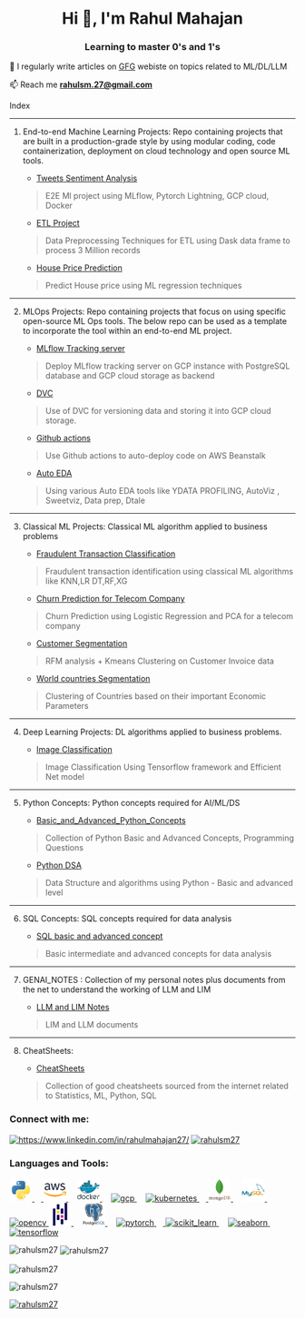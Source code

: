 <h1 align="center">Hi 👋, I'm Rahul Mahajan</h1>
<h3 align="center">Learning to master 0's and 1's</h3>

📝 I regularly write articles on [GFG](https://auth.geeksforgeeks.org/user/rahulsm27) webiste on topics related to ML/DL/LLM

 📫 Reach me **rahulsm.27@gmail.com**

Index

-------------------------------------------------------------------------------------------------------
1. End-to-end Machine Learning Projects: Repo containing projects that are built in a production-grade style by using modular coding, code containerization, deployment on cloud technology and open source ML tools.
    - <a href="https://github.com/rahulsm27/project_sentiment_analysis">  Tweets Sentiment Analysis </a>
    > E2E Ml project using MLflow, Pytorch Lightning, GCP cloud, Docker

    - <a href="https://github.com/rahulsm27/ETL_project"> ETL Project  </a>
    > Data Preprocessing Techniques for ETL using Dask data frame to process 3 Million records

    - <a href="https://github.com/rahulsm27/ML_Project_Housing"> House Price Prediction </a>
    > Predict House price using ML regression techniques

-------------------------------------------------------------------------------------------------------
2. MLOps Projects: Repo containing projects that focus on using specific open-source ML Ops tools. The below repo can be used as a template to incorporate the tool within an end-to-end ML project.
   
   - <a href="https://github.com/rahulsm27/ML_GCP_DEPLOY"> MLflow Tracking server</a>
   > Deploy MLflow tracking server on GCP instance with PostgreSQL database and GCP cloud storage as backend
   
   - <a href="https://github.com/rahulsm27/project_dvc"> DVC  </a>
    > Use of DVC for versioning data and storing it into GCP cloud storage.

   - <a href="https://github.com/rahulsm27/GitHub_Actions "> Github actions  </a>
    > Use Github actions to auto-deploy code on AWS Beanstalk
    
    - <a href="https://github.com/rahulsm27/machine_learning/blob/main/AutoEDA%20updated.ipynb" > Auto EDA </a>
    > Using various Auto EDA tools like YDATA PROFILING, AutoViz , Sweetviz, Data prep, Dtale
-------------------------------------------------------------------------------------------------------
3. Classical ML Projects: Classical ML algorithm applied to business problems
    -   <a href="https://github.com/rahulsm27/Fraudulent_transaction_Classification"> Fraudulent Transaction Classification  </a>
     > Fraudulent transaction identification using classical ML algorithms like KNN,LR DT,RF,XG

    -   <a href="https://github.com/rahulsm27/Telecom_Case_Study"> Churn Prediction for Telecom Company  </a>
     > Churn Prediction using Logistic Regression and PCA for a telecom company

   - <a href="https://github.com/rahulsm27/Clustering_RFM"> Customer Segmentation  </a>
    > RFM analysis + Kmeans Clustering on Customer Invoice data

    - <a href="https://github.com/rahulsm27/Clustering_Countries"> World countries Segmentation </a>
    > Clustering of Countries based on their important Economic Parameters

-------------------------------------------------------------------------------------------------------
4. Deep Learning Projects: DL algorithms applied to business problems.

   - <a href="https://github.com/rahulsm27/Vehicle_Damage_Image_Classification"> Image Classification  </a>
   > Image Classification Using Tensorflow framework and Efficient Net model
   
------------------------------------------------------------------------------------------------------- 
5. Python Concepts:  Python concepts required for AI/ML/DS
   - <a href="https://github.com/rahulsm27/Basic_and_Advanced_Python_Concepts">  Basic_and_Advanced_Python_Concepts </a>
   > Collection of Python Basic and Advanced Concepts, Programming Questions

   - <a href="https://github.com/rahulsm27/DSA"> Python DSA  </a>
    > Data Structure and algorithms using Python - Basic and advanced level
     
   
------------------------------------------------------------------------------------------------------- 
6. SQL Concepts: SQL concepts required for data analysis
   
   - <a href="https://github.com/rahulsm27/SQL_Concepts"> SQL basic and advanced concept   </a>
   > Basic intermediate and advanced concepts for data analysis

------------------------------------------------------------------------------------------------------- 
7. GENAI_NOTES : Collection of my personal notes plus documents from the net to understand the working of LLM and LIM
   
   - <a href="https://github.com/rahulsm27/GENAI_NOTES"> LLM and LIM Notes  </a>
   > LIM and LLM documents
  

 
   

------------------------------------------------------------------------------------------------------- 
8. CheatSheets: 

   - <a href="https://github.com/rahulsm27/CheatSheets"> CheatSheets  </a>
   > Collection of good cheatsheets sourced from the internet related to Statistics, ML, Python, SQL
  

 
 
  



<h3 align="left">Connect with me:</h3>
<p align="left">
<a href="https://www.linkedin.com/in/rahulmahajan27/" target="blank"><img align="center" src="https://raw.githubusercontent.com/rahuldkjain/github-profile-readme-generator/master/src/images/icons/Social/linked-in-alt.svg" alt="https://www.linkedin.com/in/rahulmahajan27/" height="30" width="40" /></a>
<a href="https://auth.geeksforgeeks.org/user/rahulsm27" target="blank"><img align="center" src="https://raw.githubusercontent.com/rahuldkjain/github-profile-readme-generator/master/src/images/icons/Social/geeks-for-geeks.svg" alt="rahulsm27" height="30" width="40" /></a>
</p>

<h3 align="left">Languages and Tools:</h3>
<p align="left"> <a href="https://www.python.org" target="_blank" rel="noreferrer"> <img src="https://raw.githubusercontent.com/devicons/devicon/master/icons/python/python-original.svg" alt="python" width="40" height="40"/> </a>&nbsp;  &nbsp;<a href="https://aws.amazon.com" target="_blank" rel="noreferrer"> <img src="https://raw.githubusercontent.com/devicons/devicon/master/icons/amazonwebservices/amazonwebservices-original-wordmark.svg" alt="aws" width="40" height="40"/> </a>  &nbsp;  &nbsp; <a href="https://www.docker.com/" target="_blank" rel="noreferrer"> <img src="https://raw.githubusercontent.com/devicons/devicon/master/icons/docker/docker-original-wordmark.svg" alt="docker" width="40" height="40"/> </a>&nbsp;  &nbsp; <a href="https://cloud.google.com" target="_blank" rel="noreferrer"> <img src="https://www.vectorlogo.zone/logos/google_cloud/google_cloud-icon.svg" alt="gcp" width="40" height="40"/> </a>&nbsp;  &nbsp; <a href="https://kubernetes.io" target="_blank" rel="noreferrer"> <img src="https://www.vectorlogo.zone/logos/kubernetes/kubernetes-icon.svg" alt="kubernetes" width="40" height="40"/> </a> &nbsp;  &nbsp;<a href="https://www.mongodb.com/" target="_blank" rel="noreferrer"> <img src="https://raw.githubusercontent.com/devicons/devicon/master/icons/mongodb/mongodb-original-wordmark.svg" alt="mongodb" width="40" height="40"/> </a>&nbsp;  &nbsp; <a href="https://www.mysql.com/" target="_blank" rel="noreferrer"> <img src="https://raw.githubusercontent.com/devicons/devicon/master/icons/mysql/mysql-original-wordmark.svg" alt="mysql" width="40" height="40"/> </a>&nbsp;  &nbsp; <a href="https://opencv.org/" target="_blank" rel="noreferrer"> <img src="https://www.vectorlogo.zone/logos/opencv/opencv-icon.svg" alt="opencv" width="40" height="40"/> </a> <a href="https://pandas.pydata.org/" target="_blank" rel="noreferrer"> <img src="https://raw.githubusercontent.com/devicons/devicon/2ae2a900d2f041da66e950e4d48052658d850630/icons/pandas/pandas-original.svg" alt="pandas" width="40" height="40"/> </a>&nbsp;  &nbsp; <a href="https://www.postgresql.org" target="_blank" rel="noreferrer"> <img src="https://raw.githubusercontent.com/devicons/devicon/master/icons/postgresql/postgresql-original-wordmark.svg" alt="postgresql" width="40" height="40"/> </a>&nbsp;  &nbsp;  <a href="https://pytorch.org/" target="_blank" rel="noreferrer"> <img src="https://www.vectorlogo.zone/logos/pytorch/pytorch-icon.svg" alt="pytorch" width="40" height="40"/> </a> &nbsp;  &nbsp;<a href="https://scikit-learn.org/" target="_blank" rel="noreferrer"> <img src="https://upload.wikimedia.org/wikipedia/commons/0/05/Scikit_learn_logo_small.svg" alt="scikit_learn" width="40" height="40"/> </a>&nbsp;  &nbsp; <a href="https://seaborn.pydata.org/" target="_blank" rel="noreferrer"> <img src="https://seaborn.pydata.org/_images/logo-mark-lightbg.svg" alt="seaborn" width="40" height="40"/> </a> &nbsp;  &nbsp;<a href="https://www.tensorflow.org" target="_blank" rel="noreferrer"> <img src="https://www.vectorlogo.zone/logos/tensorflow/tensorflow-icon.svg" alt="tensorflow" width="40" height="40"/> </a> </p>

<p><img align="left" src="https://github-readme-stats.vercel.app/api/top-langs?username=rahulsm27&show_icons=true&locale=en&layout=compact" alt="rahulsm27" /></p>

<p>&nbsp;<img align="center" src="https://github-readme-stats.vercel.app/api?username=rahulsm27&show_icons=true&locale=en" alt="rahulsm27" /></p>

<p><img align="center" src="https://github-readme-streak-stats.herokuapp.com/?user=rahulsm27&" alt="rahulsm27" /></p>

<p align="left"> <img src="https://komarev.com/ghpvc/?username=rahulsm27&label=Profile%20views&color=0e75b6&style=flat" alt="rahulsm27" /> </p>

<p align="left"> <a href="https://github.com/ryo-ma/github-profile-trophy"><img src="https://github-profile-trophy.vercel.app/?username=rahulsm27" alt="rahulsm27" /></a> </p>
